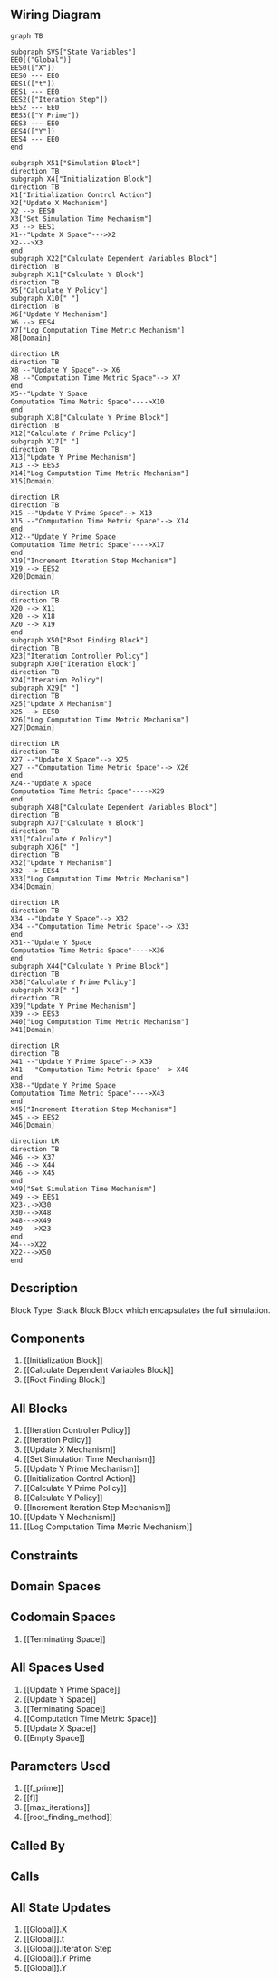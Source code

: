 ## Wiring Diagram

```mermaid
graph TB

subgraph SVS["State Variables"]
EE0[("Global")]
EES0(["X"])
EES0 --- EE0
EES1(["t"])
EES1 --- EE0
EES2(["Iteration Step"])
EES2 --- EE0
EES3(["Y Prime"])
EES3 --- EE0
EES4(["Y"])
EES4 --- EE0
end

subgraph X51["Simulation Block"]
direction TB
subgraph X4["Initialization Block"]
direction TB
X1["Initialization Control Action"]
X2["Update X Mechanism"]
X2 --> EES0
X3["Set Simulation Time Mechanism"]
X3 --> EES1
X1--"Update X Space"--->X2
X2--->X3
end
subgraph X22["Calculate Dependent Variables Block"]
direction TB
subgraph X11["Calculate Y Block"]
direction TB
X5["Calculate Y Policy"]
subgraph X10[" "]
direction TB
X6["Update Y Mechanism"]
X6 --> EES4
X7["Log Computation Time Metric Mechanism"]
X8[Domain]

direction LR
direction TB
X8 --"Update Y Space"--> X6
X8 --"Computation Time Metric Space"--> X7
end
X5--"Update Y Space
Computation Time Metric Space"---->X10
end
subgraph X18["Calculate Y Prime Block"]
direction TB
X12["Calculate Y Prime Policy"]
subgraph X17[" "]
direction TB
X13["Update Y Prime Mechanism"]
X13 --> EES3
X14["Log Computation Time Metric Mechanism"]
X15[Domain]

direction LR
direction TB
X15 --"Update Y Prime Space"--> X13
X15 --"Computation Time Metric Space"--> X14
end
X12--"Update Y Prime Space
Computation Time Metric Space"---->X17
end
X19["Increment Iteration Step Mechanism"]
X19 --> EES2
X20[Domain]

direction LR
direction TB
X20 --> X11
X20 --> X18
X20 --> X19
end
subgraph X50["Root Finding Block"]
direction TB
X23["Iteration Controller Policy"]
subgraph X30["Iteration Block"]
direction TB
X24["Iteration Policy"]
subgraph X29[" "]
direction TB
X25["Update X Mechanism"]
X25 --> EES0
X26["Log Computation Time Metric Mechanism"]
X27[Domain]

direction LR
direction TB
X27 --"Update X Space"--> X25
X27 --"Computation Time Metric Space"--> X26
end
X24--"Update X Space
Computation Time Metric Space"---->X29
end
subgraph X48["Calculate Dependent Variables Block"]
direction TB
subgraph X37["Calculate Y Block"]
direction TB
X31["Calculate Y Policy"]
subgraph X36[" "]
direction TB
X32["Update Y Mechanism"]
X32 --> EES4
X33["Log Computation Time Metric Mechanism"]
X34[Domain]

direction LR
direction TB
X34 --"Update Y Space"--> X32
X34 --"Computation Time Metric Space"--> X33
end
X31--"Update Y Space
Computation Time Metric Space"---->X36
end
subgraph X44["Calculate Y Prime Block"]
direction TB
X38["Calculate Y Prime Policy"]
subgraph X43[" "]
direction TB
X39["Update Y Prime Mechanism"]
X39 --> EES3
X40["Log Computation Time Metric Mechanism"]
X41[Domain]

direction LR
direction TB
X41 --"Update Y Prime Space"--> X39
X41 --"Computation Time Metric Space"--> X40
end
X38--"Update Y Prime Space
Computation Time Metric Space"---->X43
end
X45["Increment Iteration Step Mechanism"]
X45 --> EES2
X46[Domain]

direction LR
direction TB
X46 --> X37
X46 --> X44
X46 --> X45
end
X49["Set Simulation Time Mechanism"]
X49 --> EES1
X23-.->X30
X30--->X48
X48--->X49
X49--->X23
end
X4--->X22
X22--->X50
end
```

## Description

Block Type: Stack Block
Block which encapsulates the full simulation.
## Components
1. [[Initialization Block]]
2. [[Calculate Dependent Variables Block]]
3. [[Root Finding Block]]

## All Blocks
1. [[Iteration Controller Policy]]
2. [[Iteration Policy]]
3. [[Update X Mechanism]]
4. [[Set Simulation Time Mechanism]]
5. [[Update Y Prime Mechanism]]
6. [[Initialization Control Action]]
7. [[Calculate Y Prime Policy]]
8. [[Calculate Y Policy]]
9. [[Increment Iteration Step Mechanism]]
10. [[Update Y Mechanism]]
11. [[Log Computation Time Metric Mechanism]]

## Constraints

## Domain Spaces

## Codomain Spaces
1. [[Terminating Space]]

## All Spaces Used
1. [[Update Y Prime Space]]
2. [[Update Y Space]]
3. [[Terminating Space]]
4. [[Computation Time Metric Space]]
5. [[Update X Space]]
6. [[Empty Space]]

## Parameters Used
1. [[f_prime]]
2. [[f]]
3. [[max_iterations]]
4. [[root_finding_method]]

## Called By

## Calls

## All State Updates
1. [[Global]].X
2. [[Global]].t
3. [[Global]].Iteration Step
4. [[Global]].Y Prime
5. [[Global]].Y

